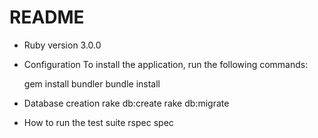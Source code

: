 # README

* Ruby version
  3.0.0

* Configuration
  To install the application, run the following commands:

  gem install bundler
  bundle install

* Database creation
  rake db:create
  rake db:migrate

* How to run the test suite
  rspec spec
